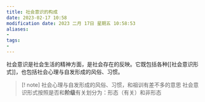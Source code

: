 ```yaml
---
title: 社会意识的构成
date: 2023-02-17 10:58
modification date: 2023 二月 17日 星期五 10:58:53
aliases: 
- 
tags: 
- 
---
```


社会意识是社会生活的精神方面，是社会存在的反映。它既包括各种[[社会意识形式]]，也包括社会心理与自发形成的风俗、习惯。

>[! note]
>社会心理与自发形成的风俗、习惯，和祖训有差不多的意思
>社会意识形式按照是否和**阶级**有关划分为：形态（有关）和非形态

